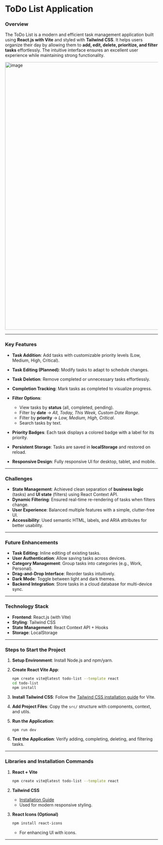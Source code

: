 # **ToDo List Application**

### **Overview**

The ToDo List is a modern and efficient task management application built using **React.js with Vite** and styled with **Tailwind CSS**. It helps users organize their day by allowing them to **add, edit, delete, prioritize, and filter tasks** effortlessly. The intuitive interface ensures an excellent user experience while maintaining strong functionality.

<img width="1863" height="881" alt="image" src="https://github.com/user-attachments/assets/c72c697e-f1e6-4043-bb83-488c190a2080" />


---

### **Key Features**

* **Task Addition**: Add tasks with customizable priority levels (Low, Medium, High, Critical).
* **Task Editing (Planned)**: Modify tasks to adapt to schedule changes.
* **Task Deletion**: Remove completed or unnecessary tasks effortlessly.
* **Completion Tracking**: Mark tasks as completed to visualize progress.
* **Filter Options**:

  * View tasks by **status** (all, completed, pending).
  * Filter by **date** → *All, Today, This Week, Custom Date Range*.
  * Filter by **priority** → *Low, Medium, High, Critical*.
  * Search tasks by text.
* **Priority Badges**: Each task displays a colored badge with a label for its priority.
* **Persistent Storage**: Tasks are saved in **localStorage** and restored on reload.
* **Responsive Design**: Fully responsive UI for desktop, tablet, and mobile.

---

### **Challenges**

* **State Management**: Achieved clean separation of **business logic** (tasks) and **UI state** (filters) using React Context API.
* **Dynamic Filtering**: Ensured real-time re-rendering of tasks when filters change.
* **User Experience**: Balanced multiple features with a simple, clutter-free UI.
* **Accessibility**: Used semantic HTML, labels, and ARIA attributes for better usability.

---

### **Future Enhancements**

* **Task Editing**: Inline editing of existing tasks.
* **User Authentication**: Allow saving tasks across devices.
* **Category Management**: Group tasks into categories (e.g., Work, Personal).
* **Drag-and-Drop Interface**: Reorder tasks intuitively.
* **Dark Mode**: Toggle between light and dark themes.
* **Backend Integration**: Store tasks in a cloud database for multi-device sync.

---

### **Technology Stack**

* **Frontend**: React.js (with Vite)
* **Styling**: Tailwind CSS
* **State Management**: React Context API + Hooks
* **Storage**: LocalStorage

---

### **Steps to Start the Project**

1. **Setup Environment**: Install Node.js and npm/yarn.
2. **Create React Vite App**:

   ```bash
   npm create vite@latest todo-list --template react
   cd todo-list
   npm install
   ```
3. **Install Tailwind CSS**:
   Follow the [Tailwind CSS installation guide](https://tailwindcss.com/docs/installation) for Vite.
4. **Add Project Files**: Copy the `src/` structure with components, context, and utils.
5. **Run the Application**:

   ```bash
   npm run dev
   ```
6. **Test the Application**: Verify adding, completing, deleting, and filtering tasks.

---

### **Libraries and Installation Commands**

1. **React + Vite**

   ```bash
   npm create vite@latest todo-list --template react
   ```

2. **Tailwind CSS**

   * [Installation Guide](https://tailwindcss.com/docs/installation)
   * Used for modern responsive styling.

3. **React Icons (Optional)**

   ```bash
   npm install react-icons
   ```

   * For enhancing UI with icons.

---
